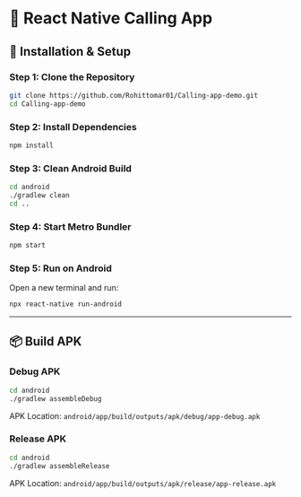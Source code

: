 # 📱 React Native Calling App

## 🚀 Installation & Setup

### Step 1: Clone the Repository

```bash
git clone https://github.com/Rohittomar01/Calling-app-demo.git
cd Calling-app-demo
```

### Step 2: Install Dependencies

```bash
npm install
```

### Step 3: Clean Android Build

```bash
cd android
./gradlew clean
cd ..
```

### Step 4: Start Metro Bundler

```bash
npm start
```

### Step 5: Run on Android

Open a new terminal and run:

```bash
npx react-native run-android
```

---

## 📦 Build APK

### Debug APK

```bash
cd android
./gradlew assembleDebug
```

APK Location: `android/app/build/outputs/apk/debug/app-debug.apk`

### Release APK

```bash
cd android
./gradlew assembleRelease
```

APK Location: `android/app/build/outputs/apk/release/app-release.apk`
